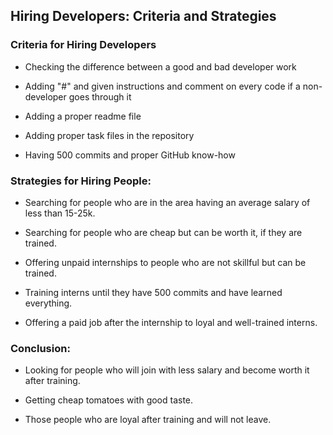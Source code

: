 ## Hiring Developers: Criteria and Strategies

### Criteria for Hiring Developers

* Checking the difference between a good and bad developer work

* Adding "#" and given instructions and comment on every code if a non-developer goes through it

* Adding a proper readme file

* Adding proper task files in the repository

* Having 500 commits and proper GitHub know-how

### Strategies for Hiring People:

* Searching for people who are in the area having an average salary of less than 15-25k.

* Searching for people who are cheap but can be worth it, if they are trained.

* Offering unpaid internships to people who are not skillful but can be trained.

* Training interns until they have 500 commits and have learned everything.

* Offering a paid job after the internship to loyal and well-trained interns.

### Conclusion:

* Looking for people who will join with less salary and become worth it after training.

* Getting cheap tomatoes with good taste.

* Those people who are loyal after training and will not leave.
